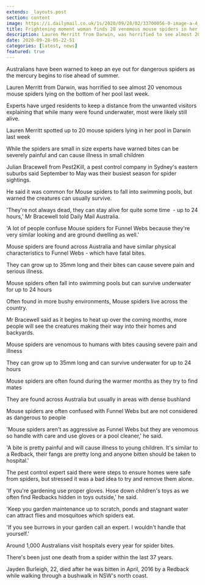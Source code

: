 ```yaml
---
extends: _layouts.post
section: content
image: https://i.dailymail.co.uk/1s/2020/09/28/02/33700056-0-image-a-4_1601258265801.jpg 
title: Frightening moment woman finds 20 venomous mouse spiders in her swimming pool in Darwin 
description: Lauren Merritt from Darwin, was horrified to see almost 20 venomous Mouse spiders lying on the bottom of her pool last week. 
date: 2020-09-28-05-22-51 
categories: [latest, news] 
featured: true 
--- 
```

Australians have been warned to keep an eye out for dangerous spiders as the mercury begins to rise ahead of summer. 

Lauren Merritt from Darwin, was horrified to see almost 20 venomous mouse spiders lying on the bottom of her pool last week.  

Experts have urged residents to keep a distance from the unwanted visitors explaining that while many were found underwater, most were likely still alive.  

Lauren Merritt spotted up to 20 mouse spiders lying in her pool in Darwin last week

While the spiders are small in size experts have warned bites can be severely painful and can cause illness in small children 

Julian Bracewell from Pest2Kill, a pest control company in Sydney's eastern suburbs said September to May was their busiest season for spider sightings.

He said it was common for Mouse spiders to fall into swimming pools, but warned the creatures can usually survive.

'They're not always dead, they can stay alive for quite some time  - up to 24 hours,' Mr Bracewell told Daily Mail Australia.

'A lot of people confuse Mouse spiders for Funnel Webs because they're very similar looking and are ground dwelling as well.'

Mouse spiders are found across Australia and have similar physical characteristics to Funnel Webs - which have fatal bites.

They can grow up to 35mm long and their bites can cause severe pain and serious illness.

Mouse spiders often fall into swimming pools but can survive underwater for up to 24 hours

Often found in more bushy environments, Mouse spiders live across the country.

Mr Bracewell said as it begins to heat up over the coming months, more people will see the creatures making their way into their homes and backyards.

Mouse spiders are venomous to humans with bites causing severe pain and illness

They can grow up to 35mm long and can survive underwater for up to 24 hours

Mouse spiders are often found during the warmer months as they try to find mates

They are found across Australia but usually in areas with dense bushland

Mouse spiders are often confused with Funnel Webs but are not considered as dangerous to people 

'Mouse spiders aren't as aggressive as Funnel Webs but they are venomous so handle with care and use gloves or a pool cleaner,' he said.

'A bite is pretty painful and will cause illness to young children. It's similar to a Redback, their fangs are pretty long and anyone bitten should be taken to hospital.'

The pest control expert said there were steps to ensure homes were safe from spiders, but stressed it was a bad idea to try and remove them alone.

'If you're gardening use proper gloves. Hose down children's toys as we often find Redbacks hidden in toys outside,' he said.

'Keep you garden maintenance up to scratch, ponds and stagnant water can attract flies and mosquitoes which spiders eat. 

'If you see burrows in your garden call an expert. I wouldn't handle that yourself.'

Around 1,000 Australians visit hospitals every year for spider bites.

There's been just one death from a spider within the last 37 years.

Jayden Burleigh, 22, died after he was bitten in April, 2016 by a Redback while walking through a bushwalk in NSW's north coast.

